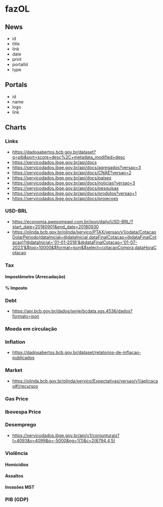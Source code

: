 # fazOL

## News

- id
- title
- link
- date
- print
- portalId
- type

## Portals

- id
- name
- logo
- link

## Charts

### Links

- https://dadosabertos.bcb.gov.br/dataset?q=pib&sort=score+desc%2C+metadata_modified+desc
- https://servicodados.ibge.gov.br/api/docs
- https://servicodados.ibge.gov.br/api/docs/agregados?versao=3
- https://servicodados.ibge.gov.br/api/docs/CNAE?versao=2
- https://servicodados.ibge.gov.br/api/docs/paises
- https://servicodados.ibge.gov.br/api/docs/noticias?versao=3
- https://servicodados.ibge.gov.br/api/docs/pesquisas
- https://servicodados.ibge.gov.br/api/docs/produtos?versao=1
- https://servicodados.ibge.gov.br/api/docs/projecoes

### USD-BRL

- https://economia.awesomeapi.com.br/json/daily/USD-BRL/?start_date=20180901&end_date=20180930
- https://olinda.bcb.gov.br/olinda/servico/PTAX/versao/v1/odata/CotacaoDolarPeriodo(dataInicial=@dataInicial,dataFinalCotacao=@dataFinalCotacao)?@dataInicial='01-01-2018'&@dataFinalCotacao='01-07-2023'&$top=10000&$format=json&$select=cotacaoCompra,dataHoraCotacao

### Tax

#### Impostômetro (Arrecadação)

#### % Imposto

### Debt

- https://api.bcb.gov.br/dados/serie/bcdata.sgs.4536/dados?formato=json

### Moeda em circulação

### Inflation

- https://dadosabertos.bcb.gov.br/dataset/relatorios-de-inflacao-publicados

### Market

- https://olinda.bcb.gov.br/olinda/servico/Expectativas/versao/v1/aplicacao#!/recursos

### Gas Price

### Ibovespa Price

### Desemprego

- https://servicodados.ibge.gov.br/api/v1/conjunturais?t=4093&v=4099&p=-5000&ng=1(1)&c=2(6794,4,5)

### Violência

#### Homicídios

#### Assaltos

#### Invasões MST

### PIB (GDP)
